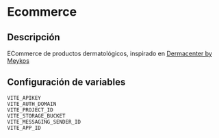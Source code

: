 # Ecommerce

## Descripción

ECommerce de productos dermatológicos, inspirado en [Dermacenter by Meykos](https://dermacentergt.com/)

## Configuración de variables

```
VITE_APIKEY
VITE_AUTH_DOMAIN
VITE_PROJECT_ID
VITE_STORAGE_BUCKET
VITE_MESSAGING_SENDER_ID
VITE_APP_ID
```
